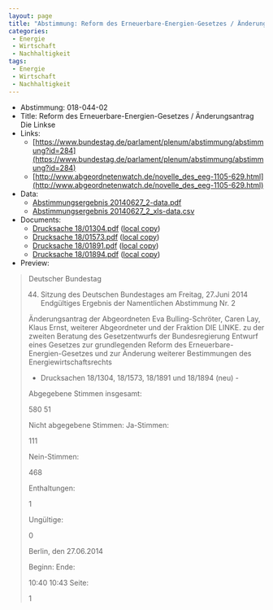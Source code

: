 ```yaml
---
layout: page
title: "Abstimmung: Reform des Erneuerbare-Energien-Gesetzes / Änderungsantrag Die Linke"
categories:
 - Energie
 - Wirtschaft
 - Nachhaltigkeit
tags:
 - Energie
 - Wirtschaft
 - Nachhaltigkeit
---
```


* Abstimmung: 018-044-02
* Title: Reform des Erneuerbare-Energien-Gesetzes / Änderungsantrag Die Linkse
* Links: 
    * [https://www.bundestag.de/parlament/plenum/abstimmung/abstimmung?id=284](https://www.bundestag.de/parlament/plenum/abstimmung/abstimmung?id=284)
    * [http://www.abgeordnetenwatch.de/novelle_des_eeg-1105-629.html](http://www.abgeordnetenwatch.de/novelle_des_eeg-1105-629.html)
* Data: 
    * [Abstimmungsergebnis 20140627_2-data.pdf](/res/abstimmungsliste/20140627_2-data.pdf)
    * [Abstimmungsergebnis 20140627_2_xls-data.csv](/res/abstimmungsliste/analyses/20140627_2_xls-data.csv)
* Documents: 
    * [Drucksache 18/01304.pdf](http://dip21.bundestag.de/dip21/btd/18/013/1801304.pdf) ([local copy](/res/abstimmungsdaten/018-044-02/1801304.pdf))
    * [Drucksache 18/01573.pdf](http://dip21.bundestag.de/dip21/btd/18/015/1801573.pdf) ([local copy](/res/abstimmungsdaten/018-044-02/1801573.pdf))
    * [Drucksache 18/01891.pdf](http://dip21.bundestag.de/dip21/btd/18/018/1801891.pdf) ([local copy](/res/abstimmungsdaten/018-044-02/1801891.pdf))
    * [Drucksache 18/01894.pdf](http://dip21.bundestag.de/dip21/btd/18/018/1801894.pdf) ([local copy](/res/abstimmungsdaten/018-044-02/1801894.pdf))
* Preview: 
> Deutscher Bundestag
> 
> 44. Sitzung des Deutschen Bundestages
> am Freitag, 27.Juni 2014
> Endgültiges Ergebnis der Namentlichen Abstimmung Nr. 2
> 
> Änderungsantrag der Abgeordneten Eva Bulling-Schröter, Caren Lay, Klaus Ernst, weiterer
> Abgeordneter und der Fraktion DIE LINKE.
> zu der zweiten Beratung des Gesetzentwurfs der Bundesregierung
> Entwurf eines Gesetzes zur grundlegenden Reform des Erneuerbare-Energien-Gesetzes und
> zur Änderung weiterer Bestimmungen des Energiewirtschaftsrechts
> - Drucksachen 18/1304, 18/1573, 18/1891 und 18/1894 (neu) -
> 
> Abgegebene Stimmen insgesamt:
> 
> 580
> 51
> 
> Nicht abgegebene Stimmen:
> Ja-Stimmen:
> 
> 111
> 
> Nein-Stimmen:
> 
> 468
> 
> Enthaltungen:
> 
> 1
> 
> Ungültige:
> 
> 0
> 
> Berlin, den 27.06.2014
> 
> Beginn:
> Ende:
> 
> 10:40
> 10:43
> Seite:
> 
> 1
> 
> 
